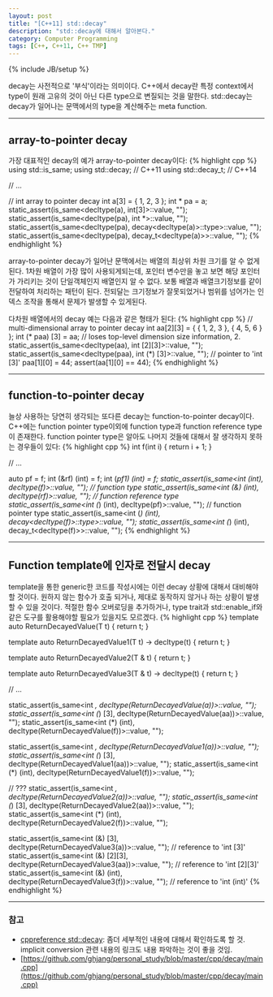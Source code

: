 ```yaml
---
layout: post
title: "[C++11] std::decay"
description: "std::decay에 대해서 알아본다."
category: Computer Programming
tags: [C++, C++11, C++ TMP]
---
```

{% include JB/setup %}

decay는 사전적으로 '부식'이라는 의미이다. C++에서 decay란 특정 context에서 type이 원래 고유의 것이 아닌 다른 type으로 변질되는 것을 말한다. std::decay는 decay가 일어나는 문맥에서의 type을 계산해주는 meta function.

---

## array-to-pointer decay
가장 대표적인 decay의 예가 array-to-pointer decay이다:
{% highlight cpp %}
using std::is_same;
using std::decay;   // C++11
using std::decay_t; // C++14

// ...

// int array to pointer decay
int a[3] = { 1, 2, 3 };
int * pa = a;
static_assert(is_same<decltype(a), int[3]>::value, "");
static_assert(is_same<decltype(pa), int *>::value, "");
static_assert(is_same<decltype(pa), decay<decltype(a)>::type>::value, "");
static_assert(is_same<decltype(pa), decay_t<decltype(a)>>::value, "");
{% endhighlight %}

array-to-pointer decay가 일어난 문맥에서는 배열의 최상위 차원 크기를 알 수 없게된다. 1차원 배열이 가장 많이 사용되게되는데, 포인터 변수만을 놓고 보면 해당 포인터가 가리키는 것이 단일객체인지 배열인지 알 수 없다. 보통 배열과 배열크기정보를 같이 전달하여 처리하는 패턴이 된다. 전되달는 크기정보가 잘못되었거나 범위를 넘어가는 인덱스 조작을 통해서 문제가 발생할 수 있게된다.

다차원 배열에서의 decay 예는 다음과 같은 형태가 된다:
{% highlight cpp %}
// multi-dimensional array to pointer decay
int aa[2][3] = {
		{ 1, 2, 3 },
		{ 4, 5, 6 }
};
int (* paa) [3] = aa; // loses top-level dimension size information, 2.
static_assert(is_same<decltype(aa), int [2][3]>::value, "");
static_assert(is_same<decltype(paa), int (*) [3]>::value, ""); // pointer to 'int [3]'
paa[1][0] = 44;
assert(aa[1][0] == 44);
{% endhighlight %}

---

## function-to-pointer decay
늘상 사용하는 당연히 생각되는 또다른 decay는 function-to-pointer decay이다. C++에는 function pointer type이외에 function type과 function reference type이 존재한다. function pointer type은 알아도 나머지 것들에 대해서 잘 생각하지 못하는 경우들이 있다:
{% highlight cpp %}
int f(int i) { return i + 1; }

// ...

auto pf = f;
int (&rf) (int) = f;
int (*pf1) (int) = f;
static_assert(is_same<int (int), decltype(f)>::value, "");                  // function type
static_assert(is_same<int (&) (int), decltype(rf)>::value, "");             // function reference type
static_assert(is_same<int (*) (int), decltype(pf)>::value, "");             // function pointer type
static_assert(is_same<int (*) (int), decay<decltype(f)>::type>::value, "");
static_assert(is_same<int (*) (int), decay_t<decltype(f)>>::value, "");
{% endhighlight %}

---

## Function template에 인자로 전달시 decay
template을 통한 generic한 코드를 작성시에는 이런 decay 상황에 대해서 대비해야 할 것이다. 원하지 않는 함수가 호출 되거나, 제대로 동작하지 않거나 하는 상황이 발생할 수 있을 것이다. 적절한 함수 오버로딩을 추가하거나, type trait과 std::enable_if와 같은 도구를 활용해야할 필요가 있을지도 모르겠다.
{% highlight cpp %}
template <typename T>
auto ReturnDecayedValue(T t)
{
    return t;
}

template <typename T>
auto ReturnDecayedValue1(T t) -> decltype(t)
{
    return t;
}

template <typename T>
auto ReturnDecayedValue2(T & t)
{
    return t;
}

template <typename T>
auto ReturnDecayedValue3(T & t) -> decltype(t)
{
    return t;
}

// ...

static_assert(is_same<int *, decltype(ReturnDecayedValue(a))>::value, "");
static_assert(is_same<int (*) [3], decltype(ReturnDecayedValue(aa))>::value, "");
static_assert(is_same<int (*) (int), decltype(ReturnDecayedValue(f))>::value, "");

static_assert(is_same<int *, decltype(ReturnDecayedValue1(a))>::value, "");
static_assert(is_same<int (*) [3], decltype(ReturnDecayedValue1(aa))>::value, "");
static_assert(is_same<int (*) (int), decltype(ReturnDecayedValue1(f))>::value, "");

// ???
static_assert(is_same<int *, decltype(ReturnDecayedValue2(a))>::value, "");
static_assert(is_same<int (*) [3], decltype(ReturnDecayedValue2(aa))>::value, "");
static_assert(is_same<int (*) (int), decltype(ReturnDecayedValue2(f))>::value, "");

static_assert(is_same<int (&) [3], decltype(ReturnDecayedValue3(a))>::value, "");       // reference to 'int [3]'
static_assert(is_same<int (&) [2][3], decltype(ReturnDecayedValue3(aa))>::value, "");   // reference to 'int [2][3]'
static_assert(is_same<int (&) (int), decltype(ReturnDecayedValue3(f))>::value, "");     // reference to 'int (int)'
{% endhighlight %}

---

### 참고
+ [cppreference std::decay](http://en.cppreference.com/w/cpp/types/decay): 좀더 세부적인 내용에 대해서 확인하도록 할 것. implicit conversion 관련 내용의 링크도 내용 파악하는 것이 좋을 것임.
+ [https://github.com/ghjang/personal_study/blob/master/cpp/decay/main.cpp](https://github.com/ghjang/personal_study/blob/master/cpp/decay/main.cpp)
